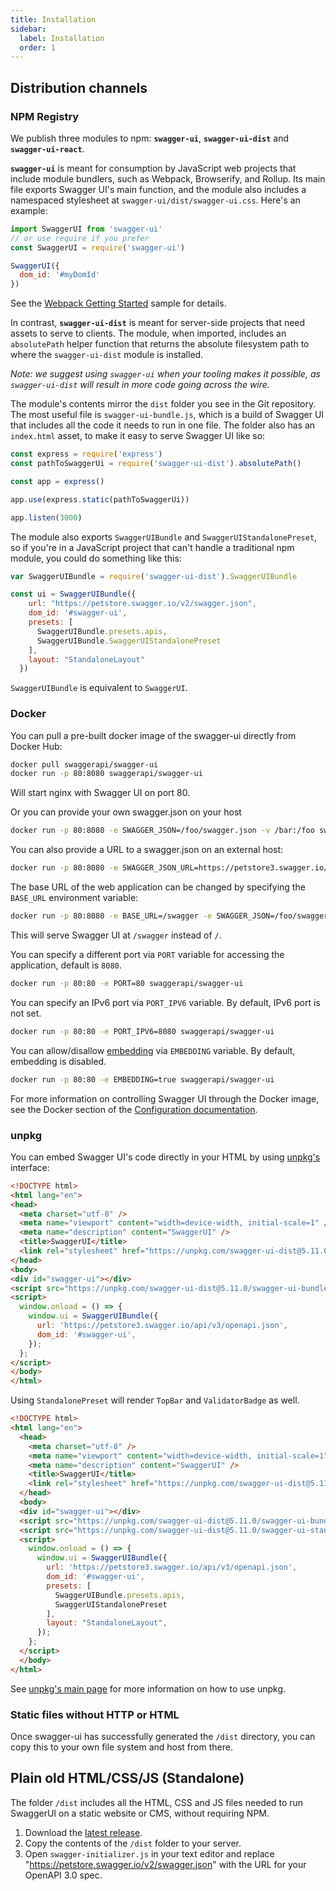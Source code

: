 ```yaml
---
title: Installation
sidebar:
  label: Installation
  order: 1
---
```



## Distribution channels

### NPM Registry

We publish three modules to npm: **`swagger-ui`**, **`swagger-ui-dist`** and **`swagger-ui-react`**.

**`swagger-ui`** is meant for consumption by JavaScript web projects that include module bundlers,
such as Webpack, Browserify, and Rollup. Its main file exports Swagger UI's main function,
and the module also includes a namespaced stylesheet at `swagger-ui/dist/swagger-ui.css`. Here's an example:

```javascript
import SwaggerUI from 'swagger-ui'
// or use require if you prefer
const SwaggerUI = require('swagger-ui')

SwaggerUI({
  dom_id: '#myDomId'
})
```

See the [Webpack Getting Started](../samples/webpack-getting-started) sample for details.

In contrast, **`swagger-ui-dist`** is meant for server-side projects that need assets to serve to clients. The module, when imported, includes an `absolutePath` helper function that returns the absolute filesystem path to where the `swagger-ui-dist` module is installed.

_Note: we suggest using `swagger-ui` when your tooling makes it possible, as `swagger-ui-dist`
will result in more code going across the wire._

The module's contents mirror the `dist` folder you see in the Git repository. The most useful file is `swagger-ui-bundle.js`, which is a build of Swagger UI that includes all the code it needs to run in one file. The folder also has an `index.html` asset, to make it easy to serve Swagger UI like so:

```javascript
const express = require('express')
const pathToSwaggerUi = require('swagger-ui-dist').absolutePath()

const app = express()

app.use(express.static(pathToSwaggerUi))

app.listen(3000)
```

The module also exports `SwaggerUIBundle` and `SwaggerUIStandalonePreset`, so
if you're in a JavaScript project that can't handle a traditional npm module,
you could do something like this:

```js
var SwaggerUIBundle = require('swagger-ui-dist').SwaggerUIBundle

const ui = SwaggerUIBundle({
    url: "https://petstore.swagger.io/v2/swagger.json",
    dom_id: '#swagger-ui',
    presets: [
      SwaggerUIBundle.presets.apis,
      SwaggerUIBundle.SwaggerUIStandalonePreset
    ],
    layout: "StandaloneLayout"
  })
```

`SwaggerUIBundle` is equivalent to `SwaggerUI`.

### Docker

You can pull a pre-built docker image of the swagger-ui directly from Docker Hub:

```sh
docker pull swaggerapi/swagger-ui
docker run -p 80:8080 swaggerapi/swagger-ui
```

Will start nginx with Swagger UI on port 80.

Or you can provide your own swagger.json on your host

```sh
docker run -p 80:8080 -e SWAGGER_JSON=/foo/swagger.json -v /bar:/foo swaggerapi/swagger-ui
```

You can also provide a URL to a swagger.json on an external host:

```sh
docker run -p 80:8080 -e SWAGGER_JSON_URL=https://petstore3.swagger.io/api/v3/openapi.json swaggerapi/swagger-ui
```

The base URL of the web application can be changed by specifying the `BASE_URL` environment variable:

```sh
docker run -p 80:8080 -e BASE_URL=/swagger -e SWAGGER_JSON=/foo/swagger.json -v /bar:/foo swaggerapi/swagger-ui
```

This will serve Swagger UI at `/swagger` instead of `/`.

You can specify a different port via `PORT` variable for accessing the application, default is `8080`.

```sh
docker run -p 80:80 -e PORT=80 swaggerapi/swagger-ui
```

You can specify an IPv6 port via `PORT_IPV6` variable. By default, IPv6 port is not set.

```sh
docker run -p 80:80 -e PORT_IPV6=8080 swaggerapi/swagger-ui
```

You can allow/disallow [embedding](https://developer.mozilla.org/en-US/docs/Web/HTTP/Headers/X-Frame-Options) via `EMBEDDING` variable. By default, embedding is disabled.

```sh
docker run -p 80:80 -e EMBEDDING=true swaggerapi/swagger-ui
```

For more information on controlling Swagger UI through the Docker image, see the Docker section of the [Configuration documentation](/docs/open-source-tools/swagger-ui/usage/configuration/#docker).


### unpkg

You can embed Swagger UI's code directly in your HTML by using [unpkg's](https://unpkg.com/) interface:

```html
<!DOCTYPE html>
<html lang="en">
<head>
  <meta charset="utf-8" />
  <meta name="viewport" content="width=device-width, initial-scale=1" />
  <meta name="description" content="SwaggerUI" />
  <title>SwaggerUI</title>
  <link rel="stylesheet" href="https://unpkg.com/swagger-ui-dist@5.11.0/swagger-ui.css" />
</head>
<body>
<div id="swagger-ui"></div>
<script src="https://unpkg.com/swagger-ui-dist@5.11.0/swagger-ui-bundle.js" crossorigin></script>
<script>
  window.onload = () => {
    window.ui = SwaggerUIBundle({
      url: 'https://petstore3.swagger.io/api/v3/openapi.json',
      dom_id: '#swagger-ui',
    });
  };
</script>
</body>
</html>
```

Using `StandalonePreset` will render `TopBar` and `ValidatorBadge` as well.

```html
<!DOCTYPE html>
<html lang="en">
  <head>
    <meta charset="utf-8" />
    <meta name="viewport" content="width=device-width, initial-scale=1" />
    <meta name="description" content="SwaggerUI" />
    <title>SwaggerUI</title>
    <link rel="stylesheet" href="https://unpkg.com/swagger-ui-dist@5.11.0/swagger-ui.css" />
  </head>
  <body>
  <div id="swagger-ui"></div>
  <script src="https://unpkg.com/swagger-ui-dist@5.11.0/swagger-ui-bundle.js" crossorigin></script>
  <script src="https://unpkg.com/swagger-ui-dist@5.11.0/swagger-ui-standalone-preset.js" crossorigin></script>
  <script>
    window.onload = () => {
      window.ui = SwaggerUIBundle({
        url: 'https://petstore3.swagger.io/api/v3/openapi.json',
        dom_id: '#swagger-ui',
        presets: [
          SwaggerUIBundle.presets.apis,
          SwaggerUIStandalonePreset
        ],
        layout: "StandaloneLayout",
      });
    };
  </script>
  </body>
</html>
```

See [unpkg's main page](https://unpkg.com/) for more information on how to use unpkg.

### Static files without HTTP or HTML

Once swagger-ui has successfully generated the `/dist` directory, you can copy this to your own file system and host from there.

## Plain old HTML/CSS/JS (Standalone)

The folder `/dist` includes all the HTML, CSS and JS files needed to run SwaggerUI on a static website or CMS, without requiring NPM.

1. Download the [latest release](https://github.com/swagger-api/swagger-ui/releases/latest).
1. Copy the contents of the `/dist` folder to your server.
1. Open `swagger-initializer.js` in your text editor and replace "https://petstore.swagger.io/v2/swagger.json" with the URL for your OpenAPI 3.0 spec.



